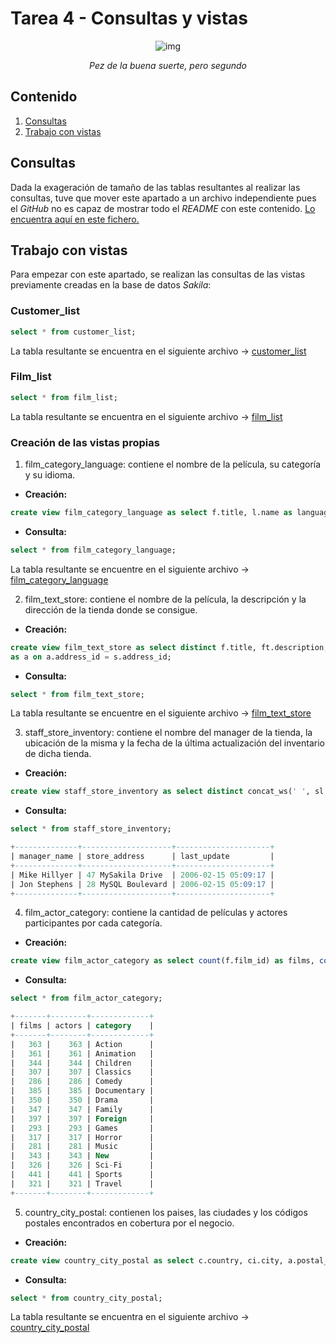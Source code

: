 # Tarea 4 - Consultas y vistas

<div align=center>

![img](https://media.tenor.com/eFeqNqXZS0IAAAAM/cc.gif)

_Pez de la buena suerte, pero segundo_

</div>

## Contenido

1. [Consultas](#consultas)
2. [Trabajo con vistas](#trabajo-con-vistas)

## Consultas

Dada la exageración de tamaño de las tablas resultantes al realizar las consultas, tuve que mover este apartado a un archivo independiente pues el _GitHub_ no es capaz de mostrar todo el _README_ con este contenido. [Lo encuentra aquí en este fichero.](./consultas/consultas.sql)

## Trabajo con vistas

Para empezar con este apartado, se realizan las consultas de las vistas previamente creadas en la base de datos _Sakila_:

### Customer_list

```sql
select * from customer_list;
```
La tabla resultante se encuentra en el siguiente archivo -> [customer_list](./consultas/customer_list.sql)

### Film_list

```sql
select * from film_list;
```
La tabla resultante se encuentra en el siguiente archivo -> [film_list](./consultas/film_list.sql)


### Creación de las vistas propias

1. film_category_language: contiene el nombre de la película, su categoría y su idioma.

- __Creación:__
```sql
create view film_category_language as select f.title, l.name as language, c.name as category from film as f join language as l on f.language_id = l.language_id join film_category as fc on f.film_id = fc.film_id join category as c on fc.category_id = c.category_id;
```

- __Consulta:__
```sql
select * from film_category_language;
```
La tabla resultante se encuentre en el siguiente archivo -> [film_category_language](./consultas/film_category_language.sql)


2. film_text_store: contiene el nombre de la película, la descripción y la dirección de la tienda donde se consigue.

- __Creación:__
```sql
create view film_text_store as select distinct f.title, ft.description, a.address as store_address from film as f join film_text as ft on f.film_id = ft.film_id join inventory as i on i.film_id = f.film_id join store as s on s.store_id = i.store_id join address
as a on a.address_id = s.address_id;
```

- __Consulta:__
```sql
select * from film_text_store;
```
La tabla resultante se encuentre en el siguiente archivo -> [film_text_store](./consultas/film_text_store.sql)

3. staff_store_inventory: contiene el nombre del manager de la tienda, la ubicación de la misma y la fecha de la última actualización del inventario de dicha tienda.

- __Creación:__
```sql
create view staff_store_inventory as select distinct concat_ws(' ', sl.first_name, sl.last_name) as manager_name, a.address as store_address, i.last_update from store as s join address as a on s.address_id = a.address_id join staff as sl on sl.staff_id = s.manager_staff_id join inventory as i on s.store_id = i.store_id; 
```

- __Consulta:__
```sql
select * from staff_store_inventory;

+--------------+--------------------+---------------------+
| manager_name | store_address      | last_update         |
+--------------+--------------------+---------------------+
| Mike Hillyer | 47 MySakila Drive  | 2006-02-15 05:09:17 |
| Jon Stephens | 28 MySQL Boulevard | 2006-02-15 05:09:17 |
+--------------+--------------------+---------------------+
```

4. film_actor_category: contiene la cantidad de películas y actores participantes por cada categoría.

- __Creación:__
```sql
create view film_actor_category as select count(f.film_id) as films, count(fa.actor_id) as actors, c.name as category from film as f join film_category as fc on f.film_id = fc.film_id join category as c on fc.category_id = c.category_id join film_actor as fa on fa.film_id = f.film_id group by category;
```

- __Consulta:__
```sql
select * from film_actor_category;

+-------+--------+-------------+
| films | actors | category    |
+-------+--------+-------------+
|   363 |    363 | Action      |
|   361 |    361 | Animation   |
|   344 |    344 | Children    |
|   307 |    307 | Classics    |
|   286 |    286 | Comedy      |
|   385 |    385 | Documentary |
|   350 |    350 | Drama       |
|   347 |    347 | Family      |
|   397 |    397 | Foreign     |
|   293 |    293 | Games       |
|   317 |    317 | Horror      |
|   281 |    281 | Music       |
|   343 |    343 | New         |
|   326 |    326 | Sci-Fi      |
|   441 |    441 | Sports      |
|   321 |    321 | Travel      |
+-------+--------+-------------+
```

5. country_city_postal: contienen los paises, las ciudades y los códigos postales encontrados en cobertura por el negocio.

- __Creación:__
```sql
create view country_city_postal as select c.country, ci.city, a.postal_code from country as c join city as ci on c.country_id = ci.country_id join address as a on a.city_id = ci.city_id order by c.country;
```

- __Consulta:__
```sql
select * from country_city_postal;
```
La tabla resultante se encuentra en el siguiente archivo -> [country_city_postal](./consultas/country_city_postal.sql)
